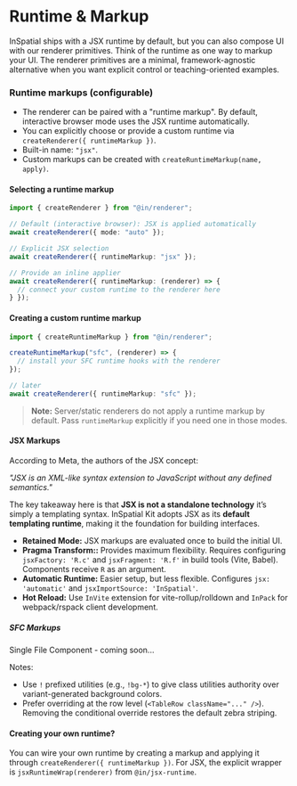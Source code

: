 
# Runtime & Markup

InSpatial ships with a JSX runtime by default, but you can also compose UI with our renderer primitives. Think of the runtime as one way to markup your UI. The renderer primitives are a minimal, framework-agnostic alternative when you want explicit control or teaching-oriented examples.

### Runtime markups (configurable)

- The renderer can be paired with a "runtime markup". By default, interactive browser mode uses the JSX runtime automatically.
- You can explicitly choose or provide a custom runtime via `createRenderer({ runtimeMarkup })`.
- Built-in name: `"jsx"`.
- Custom markups can be created with `createRuntimeMarkup(name, apply)`.

#### Selecting a runtime markup

```ts
import { createRenderer } from "@in/renderer";

// Default (interactive browser): JSX is applied automatically
await createRenderer({ mode: "auto" });

// Explicit JSX selection
await createRenderer({ runtimeMarkup: "jsx" });

// Provide an inline applier
await createRenderer({ runtimeMarkup: (renderer) => {
  // connect your custom runtime to the renderer here
} });
```

#### Creating a custom runtime markup

```ts
import { createRuntimeMarkup } from "@in/renderer";

createRuntimeMarkup("sfc", (renderer) => {
  // install your SFC runtime hooks with the renderer
});

// later
await createRenderer({ runtimeMarkup: "sfc" });
```

> **Note:** Server/static renderers do not apply a runtime markup by default. Pass `runtimeMarkup` explicitly if you need one in those modes.

#### JSX Markups

According to Meta, the authors of the JSX concept:

*"JSX is an XML-like syntax extension to JavaScript without any defined semantics."*

The key takeaway here is that **JSX is not a standalone technology** it’s simply a templating syntax. InSpatial Kit adopts JSX as its **default templating runtime**, making it the foundation for building interfaces.


- **Retained Mode:** JSX markups are evaluated once to build the initial UI.
- **Pragma Transform::** Provides maximum flexibility. Requires configuring `jsxFactory: 'R.c'` and `jsxFragment: 'R.f'` in build tools (Vite, Babel). Components receive `R` as an argument.
- **Automatic Runtime:** Easier setup, but less flexible. Configures `jsx: 'automatic'` and `jsxImportSource: 'InSpatial'`.
- **Hot Reload:** Use `InVite` extension for vite-rollup/rolldown and `InPack` for webpack/rspack client development.

##### SFC Markups

Single File Component - coming soon...

Notes:

- Use `!` prefixed utilities (e.g., `!bg-*`) to give class utilities authority over variant-generated background colors.
- Prefer overriding at the row level (`<TableRow className="..." />`). Removing the conditional override restores the default zebra striping.


#### Creating your own runtime?

You can wire your own runtime by creating a markup and applying it through `createRenderer({ runtimeMarkup })`. For JSX, the explicit wrapper is `jsxRuntimeWrap(renderer)` from `@in/jsx-runtime`.
